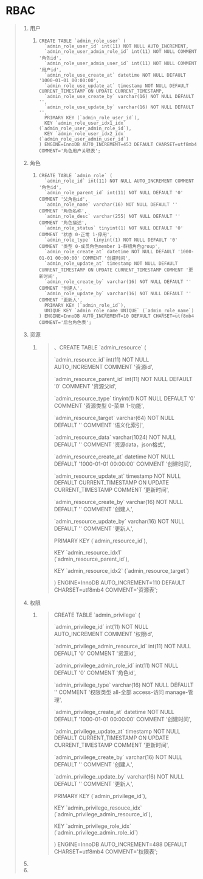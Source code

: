 # RBAC

> 1. 用户
>    1.     CREATE TABLE `admin_role_user` (
>             `admin_role_user_id` int(11) NOT NULL AUTO_INCREMENT,
>             `admin_role_user_admin_role_id` int(11) NOT NULL COMMENT '角色id',
>             `admin_role_user_admin_user_id` int(11) NOT NULL COMMENT '用户id',
>             `admin_role_use_create_at` datetime NOT NULL DEFAULT '1000-01-01 00:00:00',
>             `admin_role_use_update_at` timestamp NOT NULL DEFAULT CURRENT_TIMESTAMP ON UPDATE CURRENT_TIMESTAMP,
>             `admin_role_use_create_by` varchar(16) NOT NULL DEFAULT '',
>             `admin_role_use_update_by` varchar(16) NOT NULL DEFAULT '',
>             PRIMARY KEY (`admin_role_user_id`),
>             KEY `admin_role_user_idx1_idx` (`admin_role_user_admin_role_id`),
>             KEY `admin_role_user_idx2_idx` (`admin_role_user_admin_user_id`)
>           ) ENGINE=InnoDB AUTO_INCREMENT=453 DEFAULT CHARSET=utf8mb4 COMMENT='角色用户关联表';
> 2. 角色
>
>    1.     CREATE TABLE `admin_role` (
>             `admin_role_id` int(11) NOT NULL AUTO_INCREMENT COMMENT '角色id',
>             `admin_role_parent_id` int(11) NOT NULL DEFAULT '0' COMMENT '父角色id',
>             `admin_role_name` varchar(16) NOT NULL DEFAULT '' COMMENT '角色名称',
>             `admin_role_desc` varchar(255) NOT NULL DEFAULT '' COMMENT '角色描述',
>             `admin_role_status` tinyint(1) NOT NULL DEFAULT '0' COMMENT '状态 0-正常 1-停用',
>             `admin_role_type` tinyint(1) NOT NULL DEFAULT '0' COMMENT '类型 0-成员角色member 1-群组角色group',
>             `admin_role_create_at` datetime NOT NULL DEFAULT '1000-01-01 00:00:00' COMMENT '创建时间',
>             `admin_role_update_at` timestamp NOT NULL DEFAULT CURRENT_TIMESTAMP ON UPDATE CURRENT_TIMESTAMP COMMENT '更新时间',
>             `admin_role_create_by` varchar(16) NOT NULL DEFAULT '' COMMENT '创建人',
>             `admin_role_update_by` varchar(16) NOT NULL DEFAULT '' COMMENT '更新人',
>             PRIMARY KEY (`admin_role_id`),
>             UNIQUE KEY `admin_role_name_UNIQUE` (`admin_role_name`)
>           ) ENGINE=InnoDB AUTO_INCREMENT=10 DEFAULT CHARSET=utf8mb4 COMMENT='后台角色表'; 
>
> 3. 资源
>
>    1. > 、CREATE TABLE \`admin\_resource\` \(
>       >
>       >   \`admin\_resource\_id\` int\(11\) NOT NULL AUTO\_INCREMENT COMMENT '资源id',
>       >
>       >   \`admin\_resource\_parent\_id\` int\(11\) NOT NULL DEFAULT '0' COMMENT '资源父id',
>       >
>       >   \`admin\_resource\_type\` tinyint\(1\) NOT NULL DEFAULT '0' COMMENT '资源类型 0-菜单 1-功能',
>       >
>       >   \`admin\_resource\_target\` varchar\(64\) NOT NULL DEFAULT '' COMMENT '语义化索引',
>       >
>       >   \`admin\_resource\_data\` varchar\(1024\) NOT NULL DEFAULT '' COMMENT '资源data，json格式',
>       >
>       >   \`admin\_resource\_create\_at\` datetime NOT NULL DEFAULT '1000-01-01 00:00:00' COMMENT '创建时间',
>       >
>       >   \`admin\_resource\_update\_at\` timestamp NOT NULL DEFAULT CURRENT\_TIMESTAMP ON UPDATE CURRENT\_TIMESTAMP COMMENT '更新时间',
>       >
>       >   \`admin\_resource\_create\_by\` varchar\(16\) NOT NULL DEFAULT '' COMMENT '创建人',
>       >
>       >   \`admin\_resource\_update\_by\` varchar\(16\) NOT NULL DEFAULT '' COMMENT '更新人',
>       >
>       >   PRIMARY KEY \(\`admin\_resource\_id\`\),
>       >
>       >   KEY \`admin\_resource\_idx1\` \(\`admin\_resource\_parent\_id\`\),
>       >
>       >   KEY \`admin\_resource\_idx2\` \(\`admin\_resource\_target\`\)
>       >
>       > \) ENGINE=InnoDB AUTO\_INCREMENT=110 DEFAULT CHARSET=utf8mb4 COMMENT='资源表';
>
> 4. 权限
>
>    1. > CREATE TABLE \`admin\_privilege\` \(
>       >
>       >   \`admin\_privilege\_id\` int\(11\) NOT NULL AUTO\_INCREMENT COMMENT '权限id',
>       >
>       >   \`admin\_privilege\_admin\_resource\_id\` int\(11\) NOT NULL DEFAULT '0' COMMENT '资源id',
>       >
>       >   \`admin\_privilege\_admin\_role\_id\` int\(11\) NOT NULL DEFAULT '0' COMMENT '角色id',
>       >
>       >   \`admin\_privilege\_type\` varchar\(16\) NOT NULL DEFAULT '' COMMENT '权限类型 all-全部 access-访问 manage-管理',
>       >
>       >   \`admin\_privilege\_create\_at\` datetime NOT NULL DEFAULT '1000-01-01 00:00:00' COMMENT '创建时间',
>       >
>       >   \`admin\_privilege\_update\_at\` timestamp NOT NULL DEFAULT CURRENT\_TIMESTAMP ON UPDATE CURRENT\_TIMESTAMP COMMENT '更新时间',
>       >
>       >   \`admin\_privilege\_create\_by\` varchar\(16\) NOT NULL DEFAULT '' COMMENT '创建人',
>       >
>       >   \`admin\_privilege\_update\_by\` varchar\(16\) NOT NULL DEFAULT '' COMMENT '更新人',
>       >
>       >   PRIMARY KEY \(\`admin\_privilege\_id\`\),
>       >
>       >   KEY \`admin\_privilege\_resouce\_idx\` \(\`admin\_privilege\_admin\_resource\_id\`\),
>       >
>       >   KEY \`admin\_privilege\_role\_idx\` \(\`admin\_privilege\_admin\_role\_id\`\)
>       >
>       > \) ENGINE=InnoDB AUTO\_INCREMENT=488 DEFAULT CHARSET=utf8mb4 COMMENT='权限表';
>
> 5. 
> 6.



